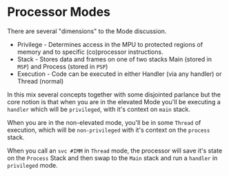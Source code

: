 # Processor Modes

There are several "dimensions" to the Mode discussion.

* Privilege - Determines access in the MPU to protected regions of memory and to specific (co)processor instructions.
* Stack - Stores data and frames on one of two stacks Main (stored in `MSP`) and Process (stored in `PSP`)
* Execution - Code can be executed in either Handler (via any handler) or Thread (normal)

In this mix several concepts together with some disjointed parlance but the core notion is that when you are in the elevated Mode you'll be executing a `handler` which will be `privileged`, with it's context on `main` stack.

When you are in the non-elevated mode, you'll be in some `Thread` of execution, which will be `non-privileged` with it's context on the `process` stack.

When you call an `svc #IMM` in `Thread` mode, the processor will save it's state on the `Process` Stack and then swap to the `Main` stack and run a `handler` in `privileged` mode.
